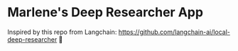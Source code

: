 # Marlene's Deep Researcher App 

Inspired by this repo from Langchain: https://github.com/langchain-ai/local-deep-researcher 💜


